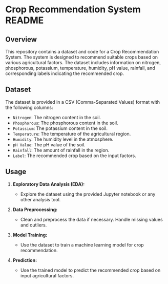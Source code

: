 # Crop Recommendation System README

## Overview

This repository contains a dataset and code for a Crop Recommendation System. The system is designed to recommend suitable crops based on various agricultural factors. The dataset includes information on nitrogen, phosphorous, potassium, temperature, humidity, pH value, rainfall, and corresponding labels indicating the recommended crop.

## Dataset

The dataset is provided in a CSV (Comma-Separated Values) format with the following columns:

- `Nitrogen`: The nitrogen content in the soil.
- `Phosphorous`: The phosphorous content in the soil.
- `Potassium`: The potassium content in the soil.
- `Temperature`: The temperature of the agricultural region.
- `Humidity`: The humidity level in the atmosphere.
- `pH Value`: The pH value of the soil.
- `Rainfall`: The amount of rainfall in the region.
- `Label`: The recommended crop based on the input factors.



## Usage

1. **Exploratory Data Analysis (EDA):**
   - Explore the dataset using the provided Jupyter notebook or any other analysis tool.

2. **Data Preprocessing:**
   - Clean and preprocess the data if necessary. Handle missing values and outliers.

3. **Model Training:**
   - Use the dataset to train a machine learning model for crop recommendation.

4. **Prediction:**
   - Use the trained model to predict the recommended crop based on input agricultural factors.

